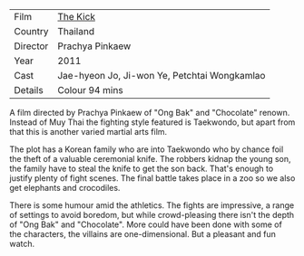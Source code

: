 | | |
|-|-|
Film|[The Kick](https://www.imdb.com/title/tt2020110/)
Country|Thailand
Director|Prachya Pinkaew
Year|2011
Cast|Jae-hyeon Jo, Ji-won Ye, Petchtai Wongkamlao
Details|Colour 94 mins

A film directed by Prachya Pinkaew of "Ong Bak" and "Chocolate" renown.  Instead of Muy Thai the fighting style featured is Taekwondo, but apart from that this is another varied martial arts film.

The plot has a Korean family who are into Taekwondo who by chance foil the theft of a valuable ceremonial knife.  The robbers kidnap the young son, the family have to steal the knife to get the son back.  That's enough to justify plenty of fight scenes.  The final battle takes place in a zoo so we also get elephants and crocodiles.

There is some humour amid the athletics.  The fights are impressive, a range of settings to avoid boredom, but while crowd-pleasing there isn't the depth of "Ong Bak" and "Chocolate".  More could have been done with some of the characters, the villains are one-dimensional.  But a pleasant and fun watch.
